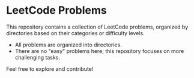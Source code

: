 # LeetCode Problems

This repository contains a collection of LeetCode problems, organized by directories based on their categories or difficulty levels. 

- All problems are organized into directories.
- There are no "easy" problems here; this repository focuses on more challenging tasks.

Feel free to explore and contribute!
